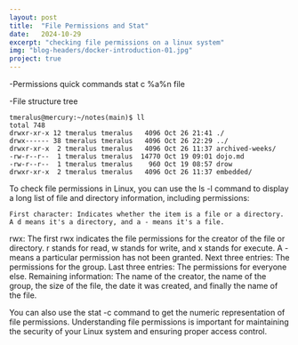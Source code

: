 ```yaml
---
layout: post
title:  "File Permissions and Stat"
date:   2024-10-29
excerpt: "checking file permissions on a linux system"
img: "blog-headers/docker-introduction-01.jpg"
project: true
---
```


-Permissions quick commands
  stat c %a%n file



-File structure tree
```
tmeralus@mercury:~/notes(main)$ ll
total 748
drwxr-xr-x 12 tmeralus tmeralus   4096 Oct 26 21:41 ./
drwx------ 38 tmeralus tmeralus   4096 Oct 26 22:29 ../
drwxr-xr-x  2 tmeralus tmeralus   4096 Oct 26 11:37 archived-weeks/
-rw-r--r--  1 tmeralus tmeralus  14770 Oct 19 09:01 dojo.md
-rw-r--r--  1 tmeralus tmeralus    960 Oct 19 08:57 drow
drwxr-xr-x  2 tmeralus tmeralus   4096 Oct 26 11:37 embedded/
```


To check file permissions in Linux, you can use the ls -l command to display a long list of file and directory information, including permissions:

    First character: Indicates whether the item is a file or a directory. A d means it's a directory, and a - means it's a file.

rwx: The first rwx indicates the file permissions for the creator of the file or directory. r stands for read, w stands for write, and x stands for execute. A - means a particular permission has not been granted.
Next three entries: The permissions for the group.
Last three entries: The permissions for everyone else.
Remaining information: The name of the creator, the name of the group, the size of the file, the date it was created, and finally the name of the file.

You can also use the stat -c command to get the numeric representation of file permissions.
Understanding file permissions is important for maintaining the security of your Linux system and ensuring proper access control.


